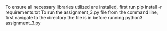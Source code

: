 To ensure all necessary libraries utilized are installed, first run pip install -r requirements.txt To run the assignment_3.py file from the command line, first navigate to the directory the file is in before running python3 assignment_3.py
